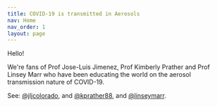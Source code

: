 ```yaml
---
title: COVID-19 is transmitted in Aerosols
nav: Home
nav_order: 1
layout: page
---
```


Hello!

We're fans of Prof Jose-Luis Jimenez, Prof Kimberly Prather and Prof Linsey Marr who have been educating the world on the aerosol transmission nature of COVID-19.

See: [@jljcolorado](https://twitter.com/jljcolorado), and [@kprather88](https://twitter.com/kprather88), and [@linseymarr](https://twitter.com/linseymarr).